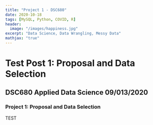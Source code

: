 ```yaml
---
title: "Project 1 - DSC680"
date: 2020-10-18
tags: [MySQL, Python, COVID, R]
header:
  image: "/images/happiness.jpg"
excerpt: "Data Science, Data Wrangling, Messy Data"
mathjax: "true"
---
```


# Test Post 1: Proposal and Data Selection
## DSC680 Applied Data Science						09/013/2020
### Project 1: Proposal and Data Selection

TEST
